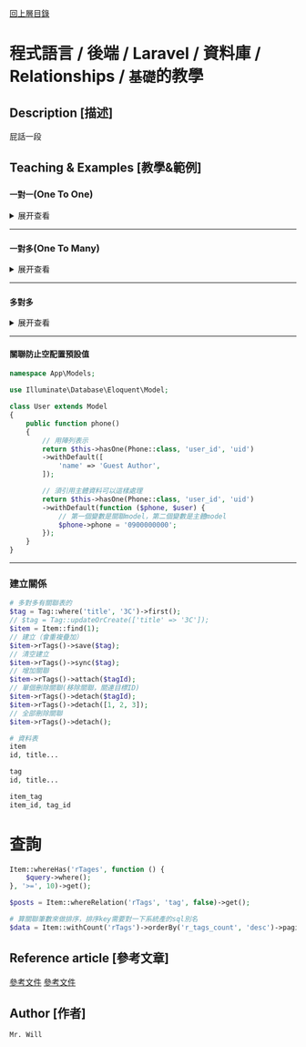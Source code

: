 [回上層目錄](../README.md)

# 程式語言 / 後端 / Laravel / 資料庫 / Relationships / `基礎`的教學

## **Description [描述]**
屁話一段

## **Teaching & Examples [教學&範例]**

### `一對一`(One To One)
<details>
<summary>展开查看</summary>

```php
# 關係
namespace App\Models;

use Illuminate\Database\Eloquent\Model;

class User extends Model
{
    public function phone()
    {
        // return $this->hasOne(Phone::class);
        // return $this->hasOne(Phone::class, 'user_id');
        return $this->hasOne(Phone::class, 'user_id', 'uid');
    }
}
```

```php
# 反向關係
namespace App\Models;

use Illuminate\Database\Eloquent\Model;

class Phone extends Model
{
    public function user()
    {
        // return $this->belongsTo(User::class);
        // return $this->belongsTo(User::class, 'user_id');
        return $this->belongsTo(User::class, 'user_id', 'uid');
    }
}
```

```php
# 使用
$phone = User::find(1)->phone;

$user = Phone::find(1)->user;
```

#### 解說
| 表 | 主鍵 | 欄位 |
|---|---|---|
| User | uid | name, status |
| Phone | pid | user_id, phone, status |

`return $this->hasOne(Model::class, 'foreign_key', 'local_key');`
| 欄位 | 說明 | 補充 |
|---|---|---|
| Model::class | 關聯Model | 也可寫成'App/Models/Model' |
| foreign_key | 外鍵 | phone.user_id |
| local_key | 主鍵| user.uid |

`return $this->belongsTo(Model::class, 'foreign_key', 'owner_key');`
| 欄位 | 說明 | 補充 |
|---|---|---|
| Model::class | 關聯Model | 也可寫成'App/Models/Model' |
| foreign_key | 外鍵 | phone.user_id，本身表上紀錄的所有者 |
| owner_key | 所有者 | user.uid，父模組的主鍵 |

</details>

---

### `一對多`(One To Many)
<details>
<summary>展开查看</summary>

```php
# 關係
namespace App\Models;

use Illuminate\Database\Eloquent\Model;

class Post extends Model
{
    public function comments()
    {
        // return $this->hasMany(Comment::class);
        // return $this->hasMany(Comment::class, 'post_id');
        return $this->hasMany(Comment::class, 'post_id', 'pid');
    }

    // 最新一筆
    public function latestComments()
    {
        return $this->hasOne(Comment::class, 'post_id', 'pid')->latestOfMany();
    }

    // 最舊一筆
    public function oldestComments()
    {
        return $this->hasOne(Comment::class, 'post_id', 'pid')->oldestOfMany();
    }
}
```

```php
# 反向關係
namespace App\Models;

use Illuminate\Database\Eloquent\Model;

class Comment extends Model
{
    public function post()
    {
        // return $this->belongsTo(Post::class);
        // return $this->belongsTo(User::class, 'post_id');
        return $this->belongsTo(User::class, 'post_id', 'pid');
    }
}
```

```php
# 使用
$comments = Post::find(1)->comments;
foreach ($comments as $comment) {
    //
}

$comment = Post::find(1)->latestComments;
$comment = Post::find(1)->oldestComments;

$comment = Post::find(1)->comments()->where('title', 'foo')->first();
$count = Post::find(1)->comments()->where('title', 'foo')->count();

$comment = Comment::find(1);

$title = $comment->post->title;
```

#### 解說
| 表 | 主鍵 | 欄位 |
|---|---|---|
| Post | pid | title, txt, status |
| Comment | cid | post_id, title, txt, status |

`return $this->hasMany(Model::class, 'foreign_key', 'local_key');`
| 欄位 | 說明 | 補充 |
|---|---|---|
| Model::class | 關聯Model | 也可寫成'App/Models/Model' |
| foreign_key | 外鍵 | comment.post_id |
| local_key | 主鍵| post.pid |

`return $this->belongsTo(Model::class, 'foreign_key', 'owner_key');`
| 欄位 | 說明 | 補充 |
|---|---|---|
| Model::class | 關聯Model | 也可寫成'App/Models/Model' |
| foreign_key | 外鍵 | comment.post_id，本身表上紀錄的所有者 |
| owner_key | 所有者 | post.pid，父模組的主鍵 |

</details>

---

### `多對多`
<details>
<summary>展开查看</summary>

```php
# 關係
namespace App\Models;

use Illuminate\Database\Eloquent\Model;

class User extends Model
{
    public function game()
    {
        // return $this->hasOne(Phone::class);
        // return $this->hasOne(Phone::class, 'user_id');
        return $this->hasOne(Phone::class, 'user_id', 'uid');
    }
}
```

```php
# 反向關係
namespace App\Models;

use Illuminate\Database\Eloquent\Model;

class Game extends Model
{
    public function user()
    {
        // return $this->belongsTo(User::class);
        // return $this->belongsTo(User::class, 'user_id');
        return $this->belongsTo(User::class, 'user_id', 'uid');
    }
}
```

```php
# 使用
$game = User::find(1)->game;

$user = Game::find(1)->user;
```

#### 解說
| 表 | 主鍵 | 欄位 |
|---|---|---|
| User | uid | title, txt, status |
| Game | gid | title, txt, status |
| User_Game | id | user_id, game_id |

</details>

---

#### 關聯防止空配置預設值
```php
namespace App\Models;

use Illuminate\Database\Eloquent\Model;

class User extends Model
{
    public function phone()
    {
        // 用陣列表示
        return $this->hasOne(Phone::class, 'user_id', 'uid')
        ->withDefault([
            'name' => 'Guest Author',
        ]);

        // 須引用主體資料可以這樣處理
        return $this->hasOne(Phone::class, 'user_id', 'uid')
        ->withDefault(function ($phone, $user) {
            // 第一個變數是關聯model，第二個變數是主體model
            $phone->phone = '0900000000';
        });
    }
}
```

---

### 建立關係
```php
# 多對多有關聯表的
$tag = Tag::where('title', '3C')->first();
// $tag = Tag::updateOrCreate(['title' => '3C']);
$item = Item::find(1);
// 建立（會重複疊加）
$item->rTags()->save($tag);
// 清空建立
$item->rTags()->sync($tag);
// 增加關聯
$item->rTags()->attach($tagId);
// 單個刪除關聯(移除關聯，關連目標ID)
$item->rTags()->detach($tagId);
$item->rTags()->detach([1, 2, 3]);
// 全部刪除關聯
$item->rTags()->detach();

# 資料表
item
id, title...

tag
id, title...

item_tag
item_id, tag_id
```

# 查詢
```php
Item::whereHas('rTages', function () {
    $query->where();
}, '>=', 10)->get();

$posts = Item::whereRelation('rTags', 'tag', false)->get();

# 算關聯筆數來做排序，排序key需要對一下系統產的sql別名
$data = Item::withCount('rTags')->orderBy('r_tags_count', 'desc')->paginate(10);
```

## **Reference article [參考文章]**
[參考文件](https://iter01.com/602798.html)
[參考文件](https://www.heibaiketang.com/forum/show/234.html)

## **Author [作者]**
`Mr. Will`
